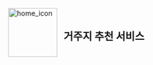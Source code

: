 <div style="display: flex; align-items: center;">
    <img align='left' src="https://github.com/user-attachments/assets/f521acdb-4507-4aee-8abd-ac88f80318bb" alt="home_icon" width="100" height="100">
    <h2 style="margin-left: 10;">거주지 추천 서비스</h2>
</div>

